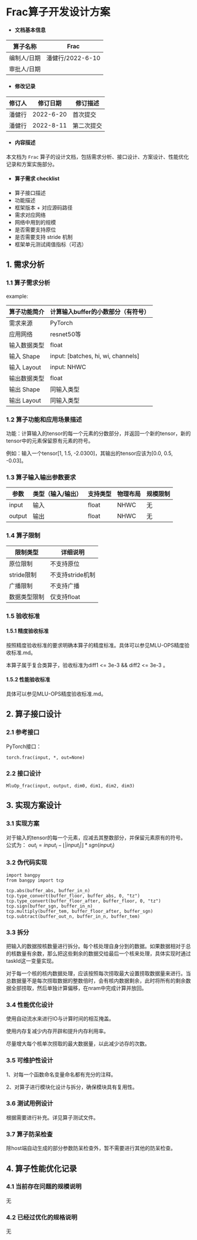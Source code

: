 # Frac算子开发设计方案

- #### 文档基本信息

| 算子名称    | Frac       |
| ----------- | -------------- |
| 编制人/日期 | 潘健行/2022-6-10 |
| 审批人/日期 |    |

- #### 修改记录

| 修订人 | 修订日期   | 修订描述 |
| ------ | ---------- | -------- |
| 潘健行    | 2022-6-20 | 首次提交 |
| 潘健行    | 2022-8-11 | 第二次提交 |

- #### 内容描述

本文档为 `Frac` 算子的设计文档，包括需求分析、接口设计、方案设计、性能优化记录和方案实施部分。

- #### 算子需求 checklist

* 算子接口描述
* 功能描述
* 框架版本 + 对应源码路径
* 需求对应网络
* 网络中用到的规模
* 是否需要支持原位
* 是否需要支持 stride 机制
* 框架单元测试阈值指标（可选）
## 1. 需求分析
### 1.1 算子需求分析

example:

| 算子功能简介   | 计算输入buffer的小数部分（有符号）           |
| ------------ | ---------------------------------------------|
| 需求来源       | PyTorch                                     |
| 应用网络       | resnet50等                                  |
| 输入数据类型   | float                                 |
| 输入 Shape    | input: [batches, hi, wi, channels]    
| 输入 Layout   | input: NHWC   | 
| 输出数据类型    |float                                 |
| 输出 Shape    | 同输入类型               |
| 输出 Layout   | 同输入类型                             |

### 1.2 算子功能和应用场景描述

功能：计算输入的tensor的每一个元素的分数部分，并返回一个新的tensor，新的tensor中的元素保留原有元素的符号。

例如：输入一个tensor[1, 1.5, -2.0300]，其输出的tensor应该为[0.0, 0.5, -0.03]。

### 1.3 算子输入输出参数要求
| 参数 | 类型（输入/输出） | 支持类型 | 物理布局 | 规模限制
| ------ | ------ | ------ |------ | ------ |
| input | 输入 | float | NHWC | 无 |
| output | 输出 | float | NHWC | 无 |

### 1.4 算子限制
| 限制类型 | 详细说明
| ------ | ------
| 原位限制 | 不支持原位
| stride限制 | 不支持stride机制
| 广播限制 | 不支持广播
|数据类型限制 | 仅支持float

### 1.5 验收标准
#### 1.5.1 精度验收标准
按照精度验收标准的要求明确本算子的精度标准。具体可以参见MLU-OPS精度验收标准.md。

本算子属于复合类算子，验收标准为diff1 <= 3e-3 && diff2 <= 3e-3 。
#### 1.5.2 性能验收标准
具体可以参见MLU-OPS精度验收标准.md。

## 2. 算子接口设计
### 2.1 参考接口
PyTorch接口：
```
torch.frac(input, *, out=None) 
```
### 2.2 接口设计
```
MluOp_frac(input, output, dim0, dim1, dim2, dim3)
```

## 3. 实现方案设计
### 3.1 实现方案
对于输入的tensor的每一个元素，应减去其整数部分，并保留元素原有的符号。
公式为：
$out_i=input_i-\lfloor \vert input_i \vert \rfloor*sgn(input_i)$
### 3.2 伪代码实现


```
import bangpy
from bangpy import tcp

tcp.abs(buffer_abs, buffer_in_n)
tcp.type_convert(buffer_floor, buffer_abs, 0, "tz")
tcp.type_convert(buffer_floor_after, buffer_floor, 0, "tz")
tcp.sign(buffer_sgn, buffer_in_n)
tcp.multiply(buffer_tem, buffer_floor_after, buffer_sgn)
tcp.subtract(buffer_out_n, buffer_in_n, buffer_tem)
```
### 3.3 拆分
把输入的数据按核数量进行拆分。每个核处理自身分到的数据。如果数据相对于总的核数量有余数，那么把这些剩余的数据交给最后一个核来处理，具体实现时通过taskId这一变量实现。

对于每一个核的核内数据处理，应该按照每次捞取最大设置捞取数据量来进行。当总数据量不是每次捞取数据的整数倍时，会有核内数据剩余，此时将所有的剩余数据全部捞取，然后单独计算偏移，在nram中完成计算并放回。
### 3.4 性能优化设计
使用自动流水来进行IO与计算时间的相互掩盖。

使用内存复减少内存开辟和提升内存利用率。

尽量增大每个核单次捞取的最大数据量，以此减少访存的次数。
### 3.5 可维护性设计
1、对每一个函数命名变量命名都有充分的注释。

2、对算子进行模块化设计与拆分，确保模块具有复用性。
### 3.6 测试用例设计
根据需要进行补充。详见算子测试文件。
### 3.7 算子防呆检查
除host端自动生成的部分参数防呆检查外，暂不需要进行其他的防呆检查。
## 4. 算子性能优化记录
### 4.1 当前存在问题的规模说明
无
### 4.2 已经过优化的规格说明
无

